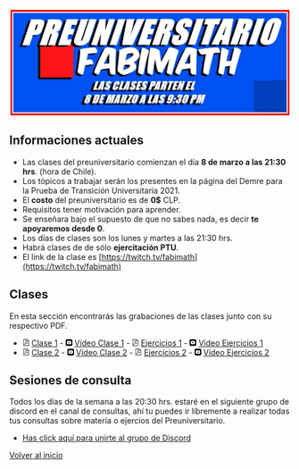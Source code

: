 [//]: <> (Página del Preuniversitario Fabimath)
<div>
<p style = 'text-align:center;'>
<img src="preu.jpg" alt="JuveYell" width="500px">
</p>
</div>

## Informaciones actuales

* Las clases del preuniversitario comienzan el día **8 de marzo a las 21:30 hrs**. (hora de Chile).
* Los tópicos a trabajar serán los presentes en la página del Demre para la Prueba de Transición Universitaria 2021.
* El **costo** del preuniversitario es de **0$** CLP.
* Requisitos tener motivación para aprender.
* Se enseñara bajo el supuesto de que no sabes nada, es decir **te apoyaremos desde 0**.
* Los días de clases son los lunes y martes a las 21:30 hrs.
* Habrá clases de de sólo **ejercitación PTU**.
* El link de la clase es [https://twitch.tv/fabimath](https://twitch.tv/fabimath)


## Clases
En esta sección encontrarás las grabaciones de las clases junto con su respectivo PDF.
* <img src="pdf_logo.svg" alt="drawing" width="12"/> [Clase 1](https://drive.google.com/file/d/1xjcgnN50NX-vsuXiHnZ6vhePB98FMZfX/view?usp=sharing) -
 <img src="yt_logo.svg" alt="drawing" width="12"/> [Vídeo Clase 1](https://youtu.be/GnhsCdAr-1g) - <img src="pdf_logo.svg" alt="drawing" width="12"/> [Ejercicios 1](https://drive.google.com/open?id=1Uk31JOnJoFbdNgShMTwcEDM7Xtkf3zLO&authuser=fabian.ramirez%40sansano.usm.cl&usp=drive_fs) - 
 <img src="yt_logo.svg" alt="drawing" width="12"/> [Vídeo Ejercicios 1](https://youtu.be/gCco0jO7m38)
* <img src="pdf_logo.svg" alt="drawing" width="12"/> [Clase 2](https://drive.google.com/open?id=1UlzOrsMaOlP_a333xM1vtCYg_d_nk8Fy&authuser=fabian.ramirez%40sansano.usm.cl&usp=drive_fs) -
 <img src="yt_logo.svg" alt="drawing" width="12"/> [Vídeo Clase 2](https://www.youtube.com/watch?v=Y54YIt74Jso&t=4337s) - <img src="pdf_logo.svg" alt="drawing" width="12"/> [Ejercicios 2](https://drive.google.com/open?id=1Um9Ok42oBShq0bbHPNTUs8K0ZtAkVp4c&authuser=fabian.ramirez%40sansano.usm.cl&usp=drive_fs) - 
 <img src="yt_logo.svg" alt="drawing" width="12"/> [Vídeo Ejercicios 2](https://youtu.be/1aLOr7-_DjY)
 
 
## Sesiones de consulta
Todos los días de la semana a las 20:30 hrs. estaré en el siguiente grupo de discord en el canal de consultas, ahí tu puedes ir libremente a realizar todas tus consultas sobre matería o ejercios del Preuniversitario.
* [Has click aquí para unirte al grupo de Discord](https://discord.gg/TR8rrZG3GV)

[Volver al inicio](https://fabimath.github.io/Fabimath/)
